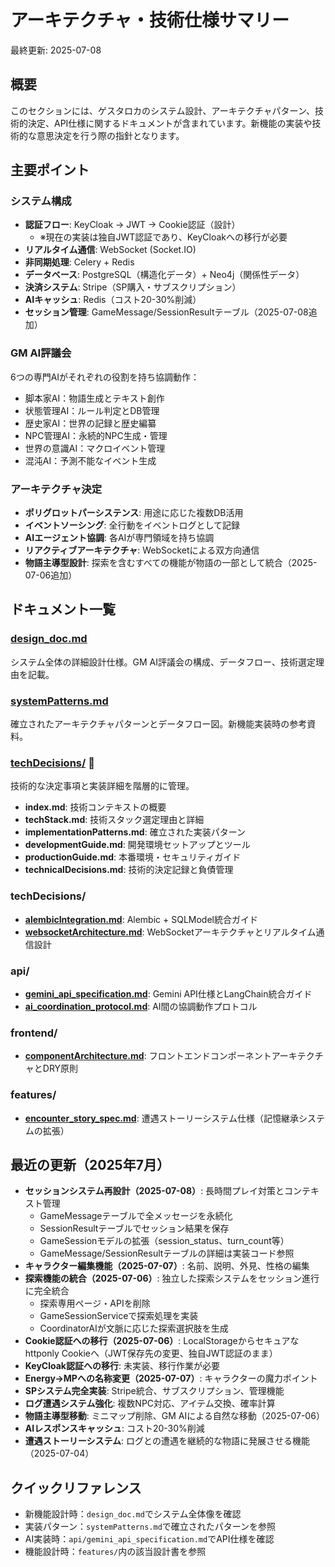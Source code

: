 # アーキテクチャ・技術仕様サマリー

最終更新: 2025-07-08

## 概要
このセクションには、ゲスタロカのシステム設計、アーキテクチャパターン、技術的決定、API仕様に関するドキュメントが含まれています。新機能の実装や技術的な意思決定を行う際の指針となります。

## 主要ポイント

### システム構成
- **認証フロー**: KeyCloak → JWT → Cookie認証（設計）
  - ※現在の実装は独自JWT認証であり、KeyCloakへの移行が必要
- **リアルタイム通信**: WebSocket (Socket.IO)
- **非同期処理**: Celery + Redis
- **データベース**: PostgreSQL（構造化データ）+ Neo4j（関係性データ）
- **決済システム**: Stripe（SP購入・サブスクリプション）
- **AIキャッシュ**: Redis（コスト20-30%削減）
- **セッション管理**: GameMessage/SessionResultテーブル（2025-07-08追加）

### GM AI評議会
6つの専門AIがそれぞれの役割を持ち協調動作：
- 脚本家AI：物語生成とテキスト創作
- 状態管理AI：ルール判定とDB管理
- 歴史家AI：世界の記録と歴史編纂
- NPC管理AI：永続的NPC生成・管理
- 世界の意識AI：マクロイベント管理
- 混沌AI：予測不能なイベント生成

### アーキテクチャ決定
- **ポリグロットパーシステンス**: 用途に応じた複数DB活用
- **イベントソーシング**: 全行動をイベントログとして記録
- **AIエージェント協調**: 各AIが専門領域を持ち協調
- **リアクティブアーキテクチャ**: WebSocketによる双方向通信
- **物語主導型設計**: 探索を含むすべての機能が物語の一部として統合（2025-07-06追加）

## ドキュメント一覧

### [design_doc.md](design_doc.md)
システム全体の詳細設計仕様。GM AI評議会の構成、データフロー、技術選定理由を記載。

### [systemPatterns.md](systemPatterns.md)
確立されたアーキテクチャパターンとデータフロー図。新機能実装時の参考資料。

### [techDecisions/](techDecisions/index.md) 📁
技術的な決定事項と実装詳細を階層的に管理。
- **index.md**: 技術コンテキストの概要
- **techStack.md**: 技術スタック選定理由と詳細
- **implementationPatterns.md**: 確立された実装パターン
- **developmentGuide.md**: 開発環境セットアップとツール
- **productionGuide.md**: 本番環境・セキュリティガイド
- **technicalDecisions.md**: 技術的決定記録と負債管理

### techDecisions/
- **[alembicIntegration.md](techDecisions/alembicIntegration.md)**: Alembic + SQLModel統合ガイド
- **[websocketArchitecture.md](techDecisions/websocketArchitecture.md)**: WebSocketアーキテクチャとリアルタイム通信設計

### api/
- **[gemini_api_specification.md](api/gemini_api_specification.md)**: Gemini API仕様とLangChain統合ガイド
- **[ai_coordination_protocol.md](api/ai_coordination_protocol.md)**: AI間の協調動作プロトコル

### frontend/
- **[componentArchitecture.md](frontend/componentArchitecture.md)**: フロントエンドコンポーネントアーキテクチャとDRY原則

### features/
- **[encounter_story_spec.md](features/encounter_story_spec.md)**: 遭遇ストーリーシステム仕様（記憶継承システムの拡張）

## 最近の更新（2025年7月）

- **セッションシステム再設計（2025-07-08）**: 長時間プレイ対策とコンテキスト管理
  - GameMessageテーブルで全メッセージを永続化
  - SessionResultテーブルでセッション結果を保存
  - GameSessionモデルの拡張（session_status、turn_count等）
  - GameMessage/SessionResultテーブルの詳細は実装コード参照
- **キャラクター編集機能（2025-07-07）**: 名前、説明、外見、性格の編集
- **探索機能の統合（2025-07-06）**: 独立した探索システムをセッション進行に完全統合
  - 探索専用ページ・APIを削除
  - GameSessionServiceで探索処理を実装
  - CoordinatorAIが文脈に応じた探索選択肢を生成
- **Cookie認証への移行（2025-07-06）**: LocalStorageからセキュアなhttponly Cookieへ（JWT保存先の変更、独自JWT認証のまま）
- **KeyCloak認証への移行**: 未実装、移行作業が必要
- **Energy→MPへの名称変更（2025-07-07）**: キャラクターの魔力ポイント
- **SPシステム完全実装**: Stripe統合、サブスクリプション、管理機能
- **ログ遭遇システム強化**: 複数NPC対応、アイテム交換、確率計算
- **物語主導型移動**: ミニマップ削除、GM AIによる自然な移動（2025-07-06）
- **AIレスポンスキャッシュ**: コスト20-30%削減
- **遭遇ストーリーシステム**: ログとの遭遇を継続的な物語に発展させる機能（2025-07-04）

## クイックリファレンス

- 新機能設計時：`design_doc.md`でシステム全体像を確認
- 実装パターン：`systemPatterns.md`で確立されたパターンを参照
- AI実装時：`api/gemini_api_specification.md`でAPI仕様を確認
- 機能設計時：`features/`内の該当設計書を参照